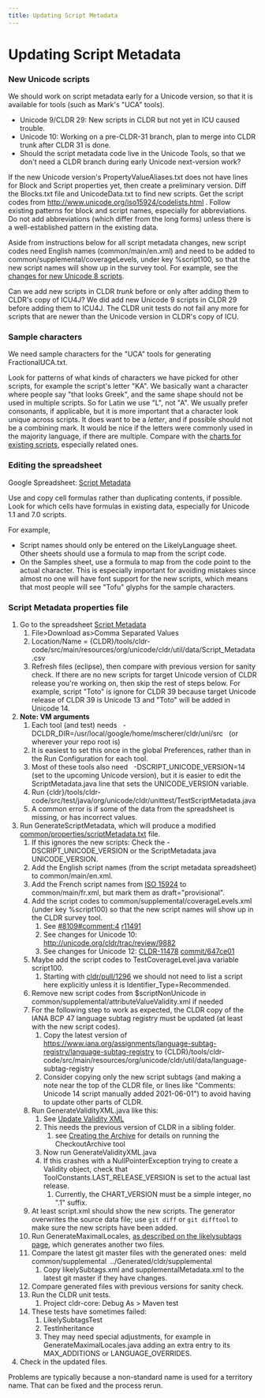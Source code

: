 ```yaml
---
title: Updating Script Metadata
---
```


# Updating Script Metadata

### New Unicode scripts

We should work on script metadata early for a Unicode version, so that it is available for tools (such as Mark's "UCA" tools).

- Unicode 9/CLDR 29: New scripts in CLDR but not yet in ICU caused trouble.
- Unicode 10: Working on a pre\-CLDR\-31 branch, plan to merge into CLDR trunk after CLDR 31 is done.
- Should the script metadata code live in the Unicode Tools, so that we don't need a CLDR branch during early Unicode next\-version work?

If the new Unicode version's PropertyValueAliases.txt does not have lines for Block and Script properties yet, then create a preliminary version. Diff the Blocks.txt file and UnicodeData.txt to find new scripts. Get the script codes from <http://www.unicode.org/iso15924/codelists.html> . Follow existing patterns for block and script names, especially for abbreviations. Do not add abbreviations (which differ from the long forms) unless there is a well\-established pattern in the existing data.

Aside from instructions below for all script metadata changes, new script codes need English names (common/main/en.xml) and need to be added to common/supplemental/coverageLevels, under key %script100, so that the new script names will show up in the survey tool. For example, see the [changes for new Unicode 8 scripts](https://unicode-org.atlassian.net/browse/CLDR-8109).

Can we add new scripts in CLDR *trunk* before or only after adding them to CLDR's copy of ICU4J? We did add new Unicode 9 scripts in CLDR 29 before adding them to ICU4J. The CLDR unit tests do not fail any more for scripts that are newer than the Unicode version in CLDR's copy of ICU.

### Sample characters

We need sample characters for the "UCA" tools for generating FractionalUCA.txt.

Look for patterns of what kinds of characters we have picked for other scripts, for example the script's letter "KA". We basically want a character where people say "that looks Greek", and the same shape should not be used in multiple scripts. So for Latin we use "L", not "A". We usually prefer consonants, if applicable, but it is more important that a character look unique across scripts. It does want to be a *letter*, and if possible should not be a combining mark. It would be nice if the letters were commonly used in the majority language, if there are multiple. Compare with the [charts for existing scripts](http://www.unicode.org/charts/), especially related ones.

### Editing the spreadsheet

Google Spreadsheet: [Script Metadata](https://docs.google.com/spreadsheets/d/1Y90M0Ie3MUJ6UVCRDOypOtijlMDLNNyyLk36T6iMu0o/edit#gid=0)

Use and copy cell formulas rather than duplicating contents, if possible. Look for which cells have formulas in existing data, especially for Unicode 1\.1 and 7\.0 scripts.

For example,

- Script names should only be entered on the LikelyLanguage sheet. Other sheets should use a formula to map from the script code.
- On the Samples sheet, use a formula to map from the code point to the actual character. This is especially important for avoiding mistakes since almost no one will have font support for the new scripts, which means that most people will see "Tofu" glyphs for the sample characters.

### Script Metadata properties file
1. Go to the spreadsheet [Script Metadata](https://docs.google.com/spreadsheets/d/1Y90M0Ie3MUJ6UVCRDOypOtijlMDLNNyyLk36T6iMu0o/edit#gid=0)
	1. File\>Download as\>Comma Separated Values
	2. Location/Name \= {CLDR}/tools/cldr\-code/src/main/resources/org/unicode/cldr/util/data/Script\_Metadata.csv
	3. Refresh files (eclipse), then compare with previous version for sanity check. If there are no new scripts for target Unicode version of CLDR release you're working on, then skip the rest of steps below. For example, script "Toto" is ignore for CLDR 39 because target Unicode release of CLDR 39 is Unicode 13 and "Toto" will be added in Unicode 14\.
2. **Note: VM arguments**
	1. Each tool (and test) needs   \-DCLDR\_DIR\=/usr/local/google/home/mscherer/cldr/uni/src   (or wherever your repo root is)
	2. It is easiest to set this once in the global Preferences, rather than in the Run Configuration for each tool.
	3. Most of these tools also need   \-DSCRIPT\_UNICODE\_VERSION\=14   (set to the upcoming Unicode version), but it is easier to edit the ScriptMetadata.java line that sets the UNICODE\_VERSION variable.
	4. Run {cldr}/tools/cldr\-code/src/test/java/org/unicode/cldr/unittest/TestScriptMetadata.java
	5. A common error is if some of the data from the spreadsheet is missing, or has incorrect values.
3. Run GenerateScriptMetadata, which will produce a modified [common/properties/scriptMetadata.txt](https://github.com/unicode-org/cldr/blob/main/common/properties/scriptMetadata.txt) file.
	1. If this ignores the new scripts: Check the \-DSCRIPT\_UNICODE\_VERSION or the ScriptMetadata.java UNICODE\_VERSION.
	2. Add the English script names (from the script metadata spreadsheet) to common/main/en.xml.
	3. Add the French script names from [ISO 15924](https://www.unicode.org/iso15924/iso15924-codes.html) to common/main/fr.xml, but mark them as draft\="provisional".
	4. Add the script codes to common/supplemental/coverageLevels.xml (under key %script100\) so that the new script names will show up in the CLDR survey tool.
		1. See [\#8109\#comment:4](https://unicode-org.atlassian.net/browse/CLDR-8109#comment:4) [r11491](https://github.com/unicode-org/cldr/commit/1d6f2a4db84cc449983c7a01e5a2679dc1827598)
		2. See changes for Unicode 10: <http://unicode.org/cldr/trac/review/9882>
		3. See changes for Unicode 12: [CLDR\-11478](https://unicode-org.atlassian.net/browse/CLDR-11478) [commit/647ce01](https://github.com/unicode-org/cldr/commit/be3000629ca3af2ae77de6304480abefe647ce01)
	5. Maybe add the script codes to TestCoverageLevel.java variable script100\.
		1. Starting with [cldr/pull/1296](https://github.com/unicode-org/cldr/pull/1296) we should not need to list a script here explicitly unless it is Identifier\_Type\=Recommended.
	6. Remove new script codes from $scriptNonUnicode in common/supplemental/attributeValueValidity.xml if needed
	7. For the following step to work as expected, the CLDR copy of the IANA BCP 47 language subtag registry must be updated (at least with the new script codes).
		1. Copy the latest version of https://www.iana.org/assignments/language-subtag-registry/language-subtag-registry to {CLDR}/tools/cldr\-code/src/main/resources/org/unicode/cldr/util/data/language\-subtag\-registry
		2. Consider copying only the new script subtags (and making a note near the top of the CLDR file, or lines like "Comments: Unicode 14 script manually added 2021\-06\-01") to avoid having to update other parts of CLDR.
	8. Run GenerateValidityXML.java like this:
		1. See [Update Validity XML](https://cldr.unicode.org/development/updating-codes/update-validity-xml)
		2. This needs the previous version of CLDR in a sibling folder.
			1. see [Creating the Archive](https://cldr.unicode.org/development/creating-the-archive) for details on running the CheckoutArchive tool
		3. Now run GenerateValidityXML.java
		4. If this crashes with a NullPointerException trying to create a Validity object, check that ToolConstants.LAST\_RELEASE\_VERSION is set to the actual last release.
			1. Currently, the CHART\_VERSION must be a simple integer, no ".1" suffix.
	9. At least script.xml should show the new scripts. The generator overwrites the source data file; use ```git diff``` or ```git difftool``` to make sure the new scripts have been added.
	10. Run GenerateMaximalLocales, [as described on the likelysubtags page](https://cldr.unicode.org/development/updating-codes/likelysubtags-and-default-content), which generates another two files.
	11. Compare the latest git master files with the generated ones:  meld  common/supplemental  ../Generated/cldr/supplemental
		1. Copy likelySubtags.xml and supplementalMetadata.xml to the latest git master if they have changes.
	12. Compare generated files with previous versions for sanity check.
	13. Run the CLDR unit tests.
		1. Project cldr\-core: Debug As \> Maven test
	14. These tests have sometimes failed:
		1. LikelySubtagsTest
		2. TestInheritance
		3. They may need special adjustments, for example in GenerateMaximalLocales.java adding an extra entry to its MAX\_ADDITIONS or LANGUAGE\_OVERRIDES.
4. Check in the updated files.

Problems are typically because a non\-standard name is used for a territory name. That can be fixed and the process rerun.

